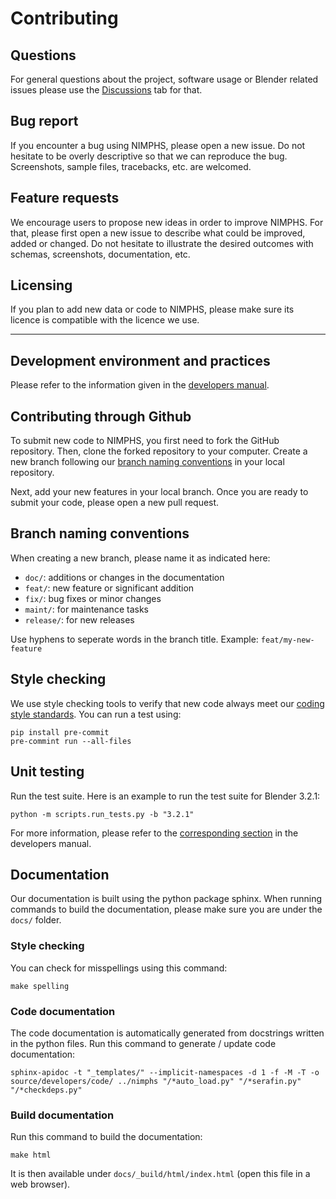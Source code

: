 # Contributing

## Questions

For general questions about the project, software usage or Blender related issues please use
the [Discussions](https://github.com/Artelia/NIMPHS/discussions) tab for that.

## Bug report

If you encounter a bug using NIMPHS, please open a new issue. Do not hesitate to be overly
descriptive so that we can reproduce the bug. Screenshots, sample files, tracebacks, etc. are
welcomed.

## Feature requests

We encourage users to propose new ideas in order to improve NIMPHS. For that, please first open a new
issue to describe what could be improved, added or changed. Do not hesitate to illustrate the desired
outcomes with schemas, screenshots, documentation, etc.

## Licensing

If you plan to add new data or code to NIMPHS, please make sure its licence is compatible with the
licence we use.

-------------------------------------------------------------------------------------------------------------

## Development environment and practices

Please refer to the information given in the [developers manual](https://artelia.github.io/NIMPHS/developers/index.html).

## Contributing through Github

To submit new code to NIMPHS, you first need to fork the GitHub repository. Then, clone the forked repository
to your computer. Create a new branch following our [branch naming conventions](#branch-naming-conventions) in your
local repository.

Next, add your new features in your local branch. Once you are ready to submit your code, please open a new pull request.

## Branch naming conventions

When creating a new branch, please name it as indicated here:

* `doc/`: additions or changes in the documentation
* `feat/`: new feature or significant addition
* `fix/`: bug fixes or minor changes
* `maint/`: for maintenance tasks
* `release/`: for new releases

Use hyphens to seperate words in the branch title.
Example: `feat/my-new-feature`

## Style checking

We use style checking tools to verify that new code always meet our [coding style standards](https://artelia.github.io/NIMPHS/developers/introduction.html#coding-style).
You can run a test using:

```shell
pip install pre-commit
pre-commint run --all-files
```

## Unit testing

Run the test suite. Here is an example to run the test suite for Blender 3.2.1:

```shell
python -m scripts.run_tests.py -b "3.2.1"
```

For more information, please refer to the [corresponding section](https://artelia.github.io/NIMPHS/developers/development_environment.html#unit-tests)
in the developers manual.

## Documentation

Our documentation is built using the python package sphinx.
When running commands to build the documentation, please make sure you are under the `docs/` folder.

### Style checking

You can check for misspellings using this command:

```shell
make spelling
```

### Code documentation

The code documentation is automatically generated from docstrings written in the python files.
Run this command to generate / update code documentation:

```shell
sphinx-apidoc -t "_templates/" --implicit-namespaces -d 1 -f -M -T -o source/developers/code/ ../nimphs "/*auto_load.py" "/*serafin.py" "/*checkdeps.py"
```

### Build documentation

Run this command to build the documentation:

```shell
make html
```

It is then available under `docs/_build/html/index.html` (open this file in a web browser).